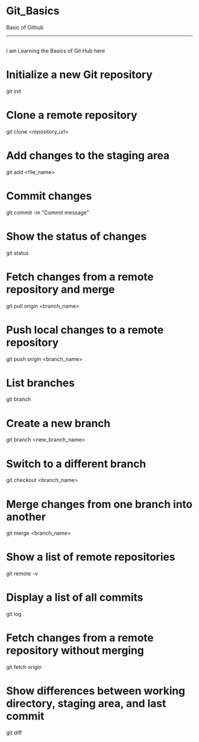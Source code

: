 # Git_Basics
Basic of Github
<hr> <br>
I am Learning the Basics of Git Hub here

# Initialize a new Git repository
git init

# Clone a remote repository
git clone <repository_url>

# Add changes to the staging area
git add <file_name>

# Commit changes
git commit -m "Commit message"

# Show the status of changes
git status

# Fetch changes from a remote repository and merge
git pull origin <branch_name>

# Push local changes to a remote repository
git push origin <branch_name>

# List branches
git branch

# Create a new branch
git branch <new_branch_name>

# Switch to a different branch
git checkout <branch_name>

# Merge changes from one branch into another
git merge <branch_name>

# Show a list of remote repositories
git remote -v

# Display a list of all commits
git log

# Fetch changes from a remote repository without merging
git fetch origin

# Show differences between working directory, staging area, and last commit
git diff

